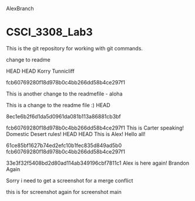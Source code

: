 AlexBranch
# CSCI_3308_Lab3
This is the git repository for working with git commands.


change to readme

HEAD
HEAD
Korry Tunnicliff

 fcb60769280f18d978b0c4bb266dd58b4ce297f1

This is another change to the readmefile - aloha

This is a change to the readme file :)
HEAD

8ec1e6b2f6d1da5d0961da081b113a86881cb3bf

fcb60769280f18d978b0c4bb266dd58b4ce297f1
This is Carter speaking! Domestic Desert rules!
 HEAD
 HEAD
This is Alex! Hello all!

 61ce85bf1627b74ed2efc10b1fec835d849ad5b0
 fcb60769280f18d978b0c4bb266dd58b4ce297f1

 33e3f32f5408bd2d80ad114ab349196cbf7811c1
Alex is here again!
Brandon Again

Sorry i need to get a screenshot for a merge conflict

this is for screenshot
again for screenshot
 main
